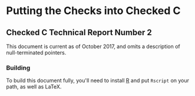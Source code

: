 # Putting the Checks into Checked C
## Checked C Technical Report Number 2

This document is current as of October 2017, and omits a description of null-terminated pointers.

### Building

To build this document fully, you'll need to install [R](https://www.r-project.org) and put `Rscript` on your path, as well as LaTeX.

